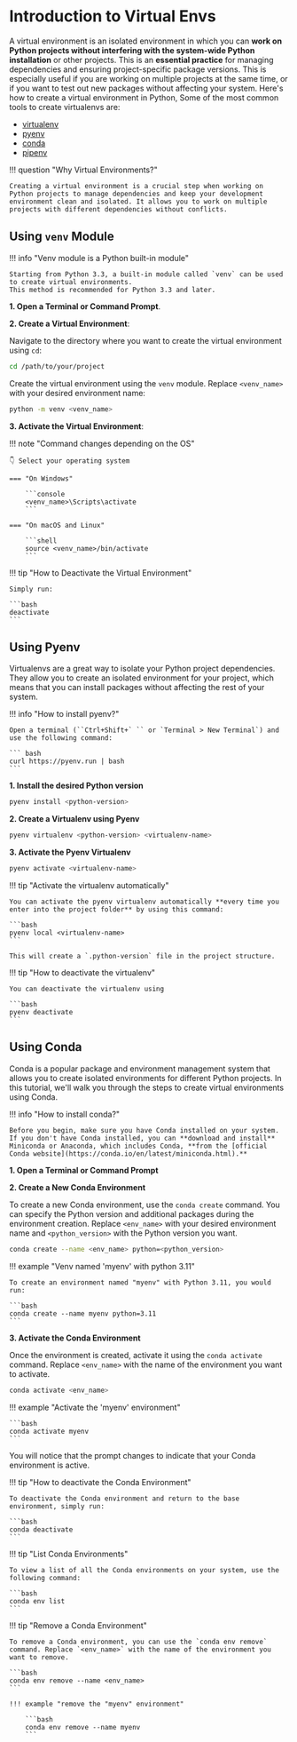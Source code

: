 # Introduction to Virtual Envs

A virtual environment is an isolated environment in which you can **work on Python projects without interfering with the system-wide Python installation** or other projects. This is an **essential practice** for managing dependencies and ensuring project-specific package versions. This is especially useful if you are working on multiple projects at the same time, or if you want to test out new packages without affecting your system. Here's how to create a virtual environment in Python, Some of the most common tools to create virtualenvs are:

- [virtualenv](https://virtualenv.pypa.io/en/latest/)
- [pyenv](https://github.com/pyenv/pyenv)
- [conda](https://docs.conda.io/en/latest/)
- [pipenv](https://pipenv.pypa.io/en/latest/)

!!! question "Why Virtual Environments?"

    Creating a virtual environment is a crucial step when working on Python projects to manage dependencies and keep your development environment clean and isolated. It allows you to work on multiple projects with different dependencies without conflicts.

## Using `venv` Module


!!! info "Venv module is a Python built-in module"

    Starting from Python 3.3, a built-in module called `venv` can be used to create virtual environments.
    This method is recommended for Python 3.3 and later.

**1. Open a Terminal or Command Prompt**.

**2. Create a Virtual Environment**:

Navigate to the directory where you want to create the virtual environment using `cd`:

```bash
cd /path/to/your/project
```

Create the virtual environment using the `venv` module. Replace `<venv_name>` with your desired environment name:

```bash
python -m venv <venv_name>
```

**3. Activate the Virtual Environment**:


!!! note "Command changes depending on the OS"

    👇 Select your operating system

    === "On Windows"

        ```console
        <venv_name>\Scripts\activate
        ```

    === "On macOS and Linux"

        ```shell
        source <venv_name>/bin/activate
        ```

!!! tip "How to Deactivate the Virtual Environment"
   
    Simply run:

    ```bash
    deactivate
    ```

## Using Pyenv

Virtualenvs are a great way to isolate your Python project dependencies. They allow you to create an isolated environment for your project, which means that you can install packages without affecting the rest of your system. 

!!! info "How to install pyenv?"

    Open a terminal (``Ctrl+Shift+` `` or `Terminal > New Terminal`) and use the following command:

    ``` bash
    curl https://pyenv.run | bash
    ```

**1. Install the desired Python version**

```bash
pyenv install <python-version>
```

**2. Create a Virtualenv using Pyenv**

```bash
pyenv virtualenv <python-version> <virtualenv-name>
```

**3. Activate the Pyenv Virtualenv**

```bash
pyenv activate <virtualenv-name>
```

!!! tip "Activate the virtualenv automatically"

    You can activate the pyenv virtualenv automatically **every time you enter into the project folder** by using this command:

    ```bash
    pyenv local <virtualenv-name>
    ```

    This will create a `.python-version` file in the project structure.

!!! tip "How to deactivate the virtualenv"
    
    You can deactivate the virtualenv using 
    
    ```bash
    pyenv deactivate
    ```

## Using Conda

Conda is a popular package and environment management system that allows you to create isolated environments for different Python projects. In this tutorial, we'll walk you through the steps to create virtual environments using Conda.

!!! info "How to install conda?"

    Before you begin, make sure you have Conda installed on your system. If you don't have Conda installed, you can **download and install** Miniconda or Anaconda, which includes Conda, **from the [official Conda website](https://conda.io/en/latest/miniconda.html).**

**1. Open a Terminal or Command Prompt**

**2. Create a New Conda Environment**

To create a new Conda environment, use the `conda create` command. You can specify the Python version and additional packages during the environment creation. Replace `<env_name>` with your desired environment name and `<python_version>` with the Python version you want.

```bash
conda create --name <env_name> python=<python_version>
```

!!! example "Venv named 'myenv' with python 3.11"

    To create an environment named "myenv" with Python 3.11, you would run:

    ```bash
    conda create --name myenv python=3.11
    ```

**3. Activate the Conda Environment**

Once the environment is created, activate it using the `conda activate` command. Replace `<env_name>` with the name of the environment you want to activate.

```bash
conda activate <env_name>
```

!!! example "Activate the 'myenv' environment"

    ```bash
    conda activate myenv
    ```

You will notice that the prompt changes to indicate that your Conda environment is active.

!!! tip "How to deactivate the Conda Environment"

    To deactivate the Conda environment and return to the base environment, simply run:

    ```bash
    conda deactivate
    ```

!!! tip "List Conda Environments"

    To view a list of all the Conda environments on your system, use the following command:

    ```bash
    conda env list
    ```

!!! tip "Remove a Conda Environment"

    To remove a Conda environment, you can use the `conda env remove` command. Replace `<env_name>` with the name of the environment you want to remove.

    ```bash
    conda env remove --name <env_name>
    ```

    !!! example "remove the "myenv" environment"

        ```bash
        conda env remove --name myenv
        ```
